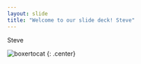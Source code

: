 ```yaml
---
layout: slide
title: "Welcome to our slide deck! Steve"
---
```


Steve

![boxertocat](https://octodex.github.com/images/boxertocat_octodex.jpg)
{: .center}
